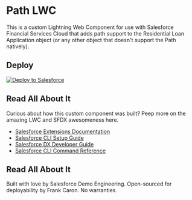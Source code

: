 # Path LWC

This is a custom Lightning Web Component for use with Salesforce Financial Services Cloud that adds path support to the Residential Loan Application object (or any other object that doesn't support the Path natively).

## Deploy

<a href="https://githubsfdeploy.herokuapp.com?owner=frankcaron&repo=pathLWC-port"><img alt="Deploy to Salesforce" src="https://raw.githubusercontent.com/afawcett/githubsfdeploy/master/src/main/webapp/resources/img/deploy.png"></a>

## Read All About It

Curious about how this custom component was built? Peep more on the amazing LWC and SFDX awesomeness here.

- [Salesforce Extensions Documentation](https://developer.salesforce.com/tools/vscode/)
- [Salesforce CLI Setup Guide](https://developer.salesforce.com/docs/atlas.en-us.sfdx_setup.meta/sfdx_setup/sfdx_setup_intro.htm)
- [Salesforce DX Developer Guide](https://developer.salesforce.com/docs/atlas.en-us.sfdx_dev.meta/sfdx_dev/sfdx_dev_intro.htm)
- [Salesforce CLI Command Reference](https://developer.salesforce.com/docs/atlas.en-us.sfdx_cli_reference.meta/sfdx_cli_reference/cli_reference.htm)

## Read All About It

Built with love by Salesforce Demo Engineering. Open-sourced for deployability by Frank Caron. No warranties.
